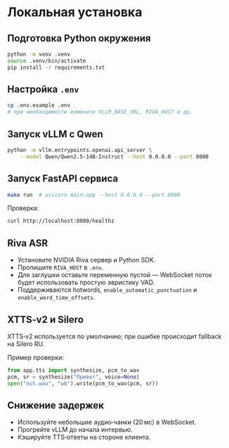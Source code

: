 # Локальная установка

## Подготовка Python окружения

```bash
python -m venv .venv
source .venv/bin/activate
pip install -r requirements.txt
```

## Настройка `.env`

```bash
cp .env.example .env
# при необходимости измените VLLM_BASE_URL, RIVA_HOST и др.
```

## Запуск vLLM с Qwen

```bash
python -m vllm.entrypoints.openai.api_server \
    --model Qwen/Qwen2.5-14B-Instruct --host 0.0.0.0 --port 8000
```

## Запуск FastAPI сервиса

```bash
make run  # uvicorn main:app --host 0.0.0.0 --port 8080
```

Проверка:

```bash
curl http://localhost:8080/healthz
```

## Riva ASR

- Установите NVIDIA Riva сервер и Python SDK.
- Пропишите `RIVA_HOST` в `.env`.
- Для заглушки оставьте переменную пустой — WebSocket поток будет
  использовать простую эвристику VAD.
- Поддерживаются hotwords, `enable_automatic_punctuation` и `enable_word_time_offsets`.

## XTTS‑v2 и Silero

XTTS‑v2 используется по умолчанию; при ошибке происходит fallback на Silero RU.

Пример проверки:

```python
from app.tts import synthesize, pcm_to_wav
pcm, sr = synthesize("Привет", voice=None)
open("out.wav", "wb").write(pcm_to_wav(pcm, sr))
```

## Снижение задержек

- Используйте небольшие аудио‑чанки (20 мс) в WebSocket.
- Прогрейте vLLM до начала интервью.
- Кэшируйте TTS‑ответы на стороне клиента.

